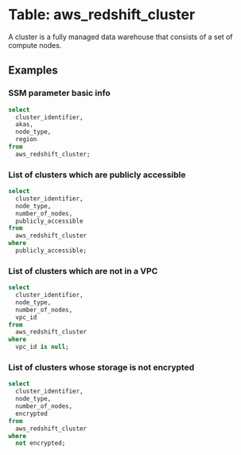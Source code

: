 # Table: aws_redshift_cluster

A cluster is a fully managed data warehouse that consists of a set of compute nodes.

## Examples

### SSM parameter basic info

```sql
select
  cluster_identifier,
  akas,
  node_type,
  region
from
  aws_redshift_cluster;
```


### List of clusters which are publicly accessible

```sql
select
  cluster_identifier,
  node_type,
  number_of_nodes,
  publicly_accessible
from
  aws_redshift_cluster
where
  publicly_accessible;
```


### List of clusters which are not in a VPC

```sql
select
  cluster_identifier,
  node_type,
  number_of_nodes,
  vpc_id
from
  aws_redshift_cluster
where
  vpc_id is null;
```


### List of clusters whose storage is not encrypted

```sql
select
  cluster_identifier,
  node_type,
  number_of_nodes,
  encrypted
from
  aws_redshift_cluster
where
  not encrypted;
```
